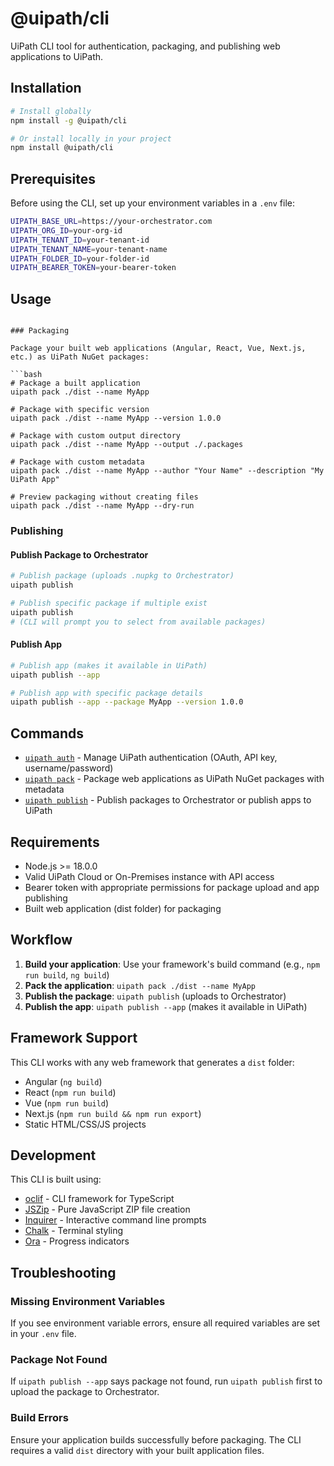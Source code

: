 # @uipath/cli

UiPath CLI tool for authentication, packaging, and publishing web applications to UiPath.

## Installation

```bash
# Install globally
npm install -g @uipath/cli

# Or install locally in your project
npm install @uipath/cli
```

## Prerequisites

Before using the CLI, set up your environment variables in a `.env` file:

```bash
UIPATH_BASE_URL=https://your-orchestrator.com
UIPATH_ORG_ID=your-org-id
UIPATH_TENANT_ID=your-tenant-id
UIPATH_TENANT_NAME=your-tenant-name
UIPATH_FOLDER_ID=your-folder-id
UIPATH_BEARER_TOKEN=your-bearer-token
```

## Usage

```

### Packaging

Package your built web applications (Angular, React, Vue, Next.js, etc.) as UiPath NuGet packages:

```bash
# Package a built application
uipath pack ./dist --name MyApp

# Package with specific version
uipath pack ./dist --name MyApp --version 1.0.0

# Package with custom output directory
uipath pack ./dist --name MyApp --output ./.packages

# Package with custom metadata
uipath pack ./dist --name MyApp --author "Your Name" --description "My UiPath App"

# Preview packaging without creating files
uipath pack ./dist --name MyApp --dry-run
```

### Publishing

#### Publish Package to Orchestrator

```bash
# Publish package (uploads .nupkg to Orchestrator)
uipath publish

# Publish specific package if multiple exist
uipath publish
# (CLI will prompt you to select from available packages)
```

#### Publish App

```bash
# Publish app (makes it available in UiPath)
uipath publish --app

# Publish app with specific package details
uipath publish --app --package MyApp --version 1.0.0
```

## Commands

- [`uipath auth`](#authentication) - Manage UiPath authentication (OAuth, API key, username/password)
- [`uipath pack`](#packaging) - Package web applications as UiPath NuGet packages with metadata
- [`uipath publish`](#publishing) - Publish packages to Orchestrator or publish apps to UiPath

## Requirements

- Node.js >= 18.0.0
- Valid UiPath Cloud or On-Premises instance with API access
- Bearer token with appropriate permissions for package upload and app publishing
- Built web application (dist folder) for packaging

## Workflow

1. **Build your application**: Use your framework's build command (e.g., `npm run build`, `ng build`)
2. **Pack the application**: `uipath pack ./dist --name MyApp`
3. **Publish the package**: `uipath publish` (uploads to Orchestrator)
4. **Publish the app**: `uipath publish --app` (makes it available in UiPath)

## Framework Support

This CLI works with any web framework that generates a `dist` folder:
- Angular (`ng build`)
- React (`npm run build`)
- Vue (`npm run build`)
- Next.js (`npm run build && npm run export`)
- Static HTML/CSS/JS projects

## Development

This CLI is built using:
- [oclif](https://oclif.io/) - CLI framework for TypeScript
- [JSZip](https://stuk.github.io/jszip/) - Pure JavaScript ZIP file creation
- [Inquirer](https://www.npmjs.com/package/inquirer) - Interactive command line prompts
- [Chalk](https://www.npmjs.com/package/chalk) - Terminal styling
- [Ora](https://www.npmjs.com/package/ora) - Progress indicators

## Troubleshooting

### Missing Environment Variables
If you see environment variable errors, ensure all required variables are set in your `.env` file.

### Package Not Found
If `uipath publish --app` says package not found, run `uipath publish` first to upload the package to Orchestrator.

### Build Errors
Ensure your application builds successfully before packaging. The CLI requires a valid `dist` directory with your built application files.